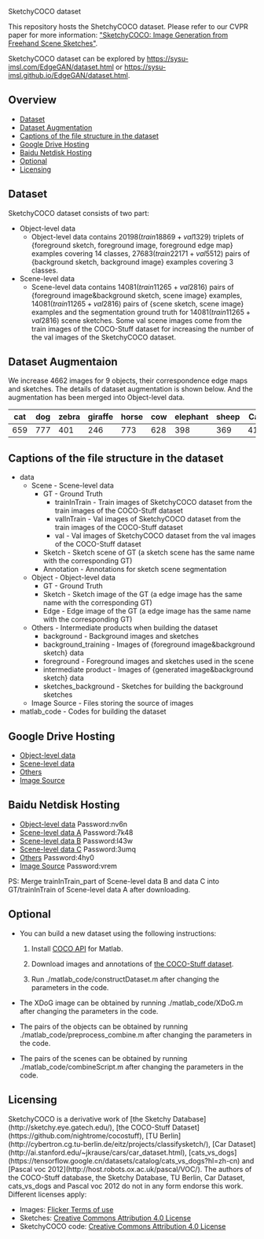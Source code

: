 SketchyCOCO dataset

This repository hosts the ShetchyCOCO dataset. Please refer to our CVPR paper for more information: ["SketchyCOCO: Image Generation from Freehand Scene Sketches"](https://arxiv.org/abs/2003.02683).

SketchyCOCO dataset can be explored by https://sysu-imsl.com/EdgeGAN/dataset.html or https://sysu-imsl.github.io/EdgeGAN/dataset.html.

## Overview

+ [Dataset](#1)
+ [Dataset Augmentation](#6)
+ [Captions of the file structure in the dataset](#2)
+ [Google Drive Hosting](#3)
+ [Baidu Netdisk Hosting](#7)
+ [Optional](#4)
+ [Licensing](#5)

<h2 id="1">Dataset</h2>

SketchyCOCO dataset consists of two part:

+ Object-level data
  + Object-level data contains $20198(train18869+val1329)$ triplets of \{foreground sketch, foreground image, foreground edge map\} examples covering 14 classes, $27683(train22171+val5512)$ pairs of \{background sketch, background image\} examples covering 3 classes. 
+ Scene-level data
  + Scene-level data contains $14081(train 11265 + val 2816)$ pairs of \{foreground image\&background sketch, scene image\} examples, $14081(train 11265 + val 2816)$  pairs of  \{scene sketch, scene image\} examples and the  segmentation ground truth for $14081(train 11265 + val 2816)$ scene sketches. Some val scene images come from the train images of the COCO-Stuff dataset for increasing the number of the val images of the SketchyCOCO dataset.

<h2 id="6">Dataset Augmentaion</h2>

We increase 4662 images for 9 objects, their correspondence edge maps and sketches. The details of dataset augmentation is shown below. And the augmentation has been merged into Object-level data.

| cat  | dog  | zebra | giraffe | horse | cow  | elephant | sheep | Car  |
| ---- | ---- | ----- | ------- | :---- | ---- | -------- | ----- | ---- |
| 659  | 777  | 401   | 246     | 773   | 628  | 398      | 369   | 411  |

<h2 id="2">Captions of the file structure in the dataset</h2>

+ data
  + Scene - Scene-level data
    + GT - Ground Truth
      + trainInTrain - Train images of SketchyCOCO dataset from the train images of the COCO-Stuff dataset
      + valInTrain - Val images of SketchyCOCO dataset from the train images of the COCO-Stuff dataset
      + val - Val images of SketchyCOCO dataset from the val images of the COCO-Stuff dataset
    + Sketch - Sketch scene of GT (a sketch scene has the same name with the corresponding GT)
    + Annotation - Annotations for sketch scene segmentation
  + Object - Object-level data
    + GT - Ground Truth
    + Sketch - Sketch image of the GT (a edge image has the same name with the corresponding GT)
    + Edge - Edge image of the GT (a edge image has the same name with the corresponding GT)
  + Others - Intermediate products when building the dataset
    + background - Background images and sketches
    + background_training - Images of {foreground image&background sketch} data
    + foreground - Foreground images and sketches used in the scene
    + intermediate product - Images of {generated image&background sketch} data
    + sketches_background - Sketches for building the background sketches
  + Image Source - Files storing the source of images
+ matlab_code - Codes for building the dataset

<h2 id="3">Google Drive Hosting</h2>

+ [Object-level data](https://drive.google.com/file/d/1P2kb1SCqnZrK_P32Vmcf5FShjbC9kN7e/view?usp=sharing)
+ [Scene-level data](https://drive.google.com/file/d/1ApjDhGjtqfFEMzm6dmyhS-2aXnnYLxnj/view?usp=sharing)
+ [Others](https://drive.google.com/file/d/1JxTmgLOM8P-3U2kNzTFP6fm2TS-ZAnPT/view?usp=sharing)
+ [Image Source](https://drive.google.com/file/d/1qVw0jp0dpLPeJw70s6sLNU2RSd-E3E5k/view?usp=sharing)

<h2 id="7">Baidu Netdisk Hosting</h2>

+ [Object-level data](https://pan.baidu.com/s/1jO0GyWwonamduc6Umo5X_g)  Password:nv6n
+ [Scene-level data A](https://pan.baidu.com/s/1udiN_nbBUarB1DChytR7SQ)  Password:7k48
+ [Scene-level data B](https://pan.baidu.com/s/1EZZT6eWsfliCv1x5-EwWWw)  Password:l43w
+ [Scene-level data C](https://pan.baidu.com/s/1b6jlnDMGD0kC6jsAuO0zxw)  Password:3umq
+ [Others](链接:https://pan.baidu.com/s/1KH5ZvRp7_LixP0LARC5_5g)  Password:4hy0
+ [Image Source](https://pan.baidu.com/s/1tD3LE7oDhKQSGi53GRW1-Q)  Password:vrem

PS: Merge trainInTrain_part of Scene-level data B and data C into  GT/trainInTrain of Scene-level data A after downloading.

<h2 id="4">Optional</h2>

+ You can build a new dataset using the following instructions:

  1. Install [COCO API](https://github.com/nightrome/cocostuffapi) for Matlab.

  2. Download images and annotations of [the COCO-Stuff dataset](https://github.com/nightrome/cocostuff).

  3. Run ./matlab_code/constructDataset.m after changing the parameters in the code.

+ The XDoG image can be obtained by running ./matlab_code/XDoG.m after changing the parameters in the code.

+ The pairs of the objects can be obtained by running ./matlab_code/preprocess_combine.m after changing the parameters in the code.

+ The pairs of the scenes can be obtained by running ./matlab_code/combineScript.m after changing the parameters in the code.

<h2 id="5">Licensing</h2>
SketchyCOCO is a derivative work of [the Sketchy Database](http://sketchy.eye.gatech.edu/), [the COCO-Stuff Dataset](https://github.com/nightrome/cocostuff), [TU Berlin](http://cybertron.cg.tu-berlin.de/eitz/projects/classifysketch/), [Car Dataset](http://ai.stanford.edu/~jkrause/cars/car_dataset.html), [cats_vs_dogs](https://tensorflow.google.cn/datasets/catalog/cats_vs_dogs?hl=zh-cn) and [Pascal voc 2012](http://host.robots.ox.ac.uk/pascal/VOC/). The authors of the COCO-Stuff database, the Sketchy Database, TU Berlin, Car Dataset, cats_vs_dogs and Pascal voc 2012 do not in any form endorse this work. Different licenses apply:

+ Images: [Flicker Terms of use](https://info.yahoo.com/legal/us/yahoo/utos/utos-173.html)
+ Sketches: [Creative Commons Attribution 4.0 License](http://cocodataset.org/#termsofuse)
+ SketchyCOCO code: [Creative Commons Attribution 4.0 License](http://cocodataset.org/#termsofuse)

